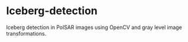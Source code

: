 # Iceberg-detection
Iceberg detection in PolSAR images using OpenCV and gray level image transformations.
